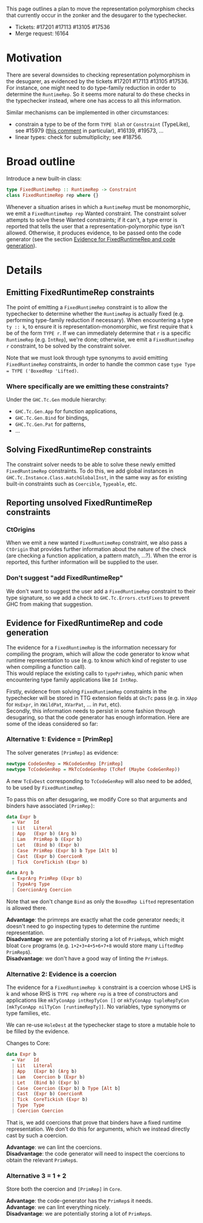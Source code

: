 This page outlines a plan to move the representation polymorphism checks that currently occur in the zonker and the desugarer to the typechecker.

* Tickets: #17201 #17113 #13105 #17536
* Merge request: !6164

# Motivation

There are several downsides to checking representation polymorphism in the desugarer, as evidenced by the tickets #17201 #17113 #13105 #17536. For instance, one might need to do type-family reduction in order to determine the `RuntimeRep`. So it seems more natural to do these checks in the typechecker instead, where one has access to all this information.

Similar mechanisms can be implemented in other circumstances:
  * constrain a type to be of the form `TYPE blah` or `Constraint` (TypeLike), see #15979 ([this comment](https://gitlab.haskell.org/ghc/ghc/-/issues/15979#note_213564) in particular), #16139, #19573, ...
  * linear types: check for submultiplicity; see #18756. 

# Broad outline

Introduce a new built-in class:

```haskell
type FixedRuntimeRep :: RuntimeRep -> Constraint
class FixedRuntimeRep rep where {}
```

Whenever a situation arises in which a `RuntimeRep` must be monomorphic, we emit a `FixedRuntimeRep rep` Wanted constraint. The constraint solver attempts to solve these Wanted constraints; if it can't, a type error is reported that tells the user that a representation-polymorphic type isn't allowed. Otherwise, it produces evidence, to be passed onto the code generator (see the section [Evidence for FixedRuntimeRep and code generation](#evidence-for-fixedruntimerep-and-code-generation)).

# Details
## Emitting FixedRuntimeRep constraints

The point of emitting a `FixedRuntimeRep` constraint is to allow the typechecker to determine whether the `RuntimeRep` is actually fixed (e.g. performing type-family reduction if necessary). When encountering a type `ty :: k`,  to ensure it is representation-monomorphic, we first require that `k` be of the form `TYPE r`. If we can immediately determine that `r` is a specific `RuntimeRep` (e.g. `IntRep`), we're done; otherwise, we emit a `FixedRuntimeRep r` constraint, to be solved by the constraint solver.    

Note that we must look through type synonyms to avoid emitting `FixedRuntimeRep` constraints, in order to handle the common case `type Type = TYPE ('BoxedRep 'Lifted)`.    

### Where specifically are we emitting these constraints?

Under the `GHC.Tc.Gen` module hierarchy:
  - `GHC.Tc.Gen.App` for function applications,
  - `GHC.Tc.Gen.Bind` for bindings,
  - `GHC.Tc.Gen.Pat` for patterns,
  - ...

## Solving FixedRuntimeRep constraints

The constraint solver needs to be able to solve these newly emitted `FixedRuntimeRep` constraints. To do this, we add global instances in `GHC.Tc.Instance.Class.matchGlobalInst`, in the same way as for existing built-in constraints such as `Coercible`, `Typeable`, etc.

## Reporting unsolved FixedRuntimeRep constraints

### CtOrigins

When we emit a new wanted `FixedRuntimeRep` constraint, we also pass a `CtOrigin` that provides further information about the nature of the check (are checking a function application, a pattern match, ...?). When the error is reported, this further information will be supplied to the user.

### Don't suggest "add FixedRuntimeRep"

We don't want to suggest the user add a `FixedRuntimeRep` constraint to their type signature, so we add a check to `GHC.Tc.Errors.ctxtFixes` to prevent GHC from making that suggestion.

## Evidence for FixedRuntimeRep and code generation

The evidence for a `FixedRuntimeRep` is the information necessary for compiling the program, which will allow the code generator to know what runtime representation to use (e.g. to know which kind of register to use when compiling a function call).    
This would replace the existing calls to `typePrimRep`, which panic when encountering type family applications like `Id IntRep`.    

Firstly, evidence from solving `FixedRuntimeRep` constraints in the typechecker will be stored in TTG extension fields at `GhcTc` pass (e.g. in `XApp` for `HsExpr`, in `XWildPat`, `XVarPat`, ... in `Pat`, etc).    
Secondly, this information needs to persist in some fashion through desugaring, so that the code generator has enough information. Here are some of the ideas considered so far:

### Alternative 1: Evidence = [PrimRep]

The solver generates `[PrimRep]` as evidence:

```haskell
newtype CodeGenRep = MkCodeGenRep [PrimRep]
newtype TcCodeGenRep = MkTcCodeGenRep (TcRef (Maybe CodeGenRep))
```

A new `TcEvDest` corresponding to `TcCodeGenRep` will also need to be added, to be used by `FixedRuntimeRep`.    

To pass this on after desugaring, we modify Core so that arguments and binders have associated `[PrimRep]`:

```haskell
data Expr b
  = Var   Id
  | Lit   Literal
  | App   (Expr b) (Arg b)
  | Lam   PrimRep b (Expr b)
  | Let   (Bind b) (Expr b)
  | Case  PrimRep (Expr b) b Type [Alt b]
  | Cast  (Expr b) CoercionR
  | Tick  CoreTickish (Expr b)

data Arg b
  = ExprArg PrimRep (Expr b)
  | TypeArg Type
  | CoercionArg Coercion
```
Note that we don't change `Bind` as only the `BoxedRep Lifted` representation is allowed there.

**Advantage**: the primreps are exactly what the code generator needs; it doesn't need to go inspecting types to determine the runtime representation.    
**Disadvantage**: we are potentially storing a lot of `PrimRep`s, which might bloat `Core` programs (e.g. `1+2+3+4+5+6+7+8` would store many `LiftedRep` `PrimRep`s).    
**Disadvantage**: we don't have a good way of linting the `PrimRep`s.

### Alternative 2: Evidence is a coercion

The evidence for a `FixedRuntimeRep k` constraint is a coercion whose LHS is k and whose RHS is `TYPE rep` where `rep` is a tree of constructors and applications like `mkTyConApp intRepTyCon []` or `mkTyConApp tupleRepTyCon [mkTyConApp nilTyCon [runtimeRepTy]]`. No variables, type synonyms or type families, etc.    

We can re-use `HoleDest` at the typechecker stage to store a mutable hole to be filled by the evidence.    

Changes to Core:

```haskell
data Expr b
  = Var   Id
  | Lit   Literal
  | App   (Expr b) (Arg b)
  | Lam   Coercion b (Expr b)
  | Let   (Bind b) (Expr b)
  | Case  Coercion (Expr b) b Type [Alt b]
  | Cast  (Expr b) CoercionR
  | Tick  CoreTickish (Expr b)
  | Type  Type
  | Coercion Coercion
```

That is, we add coercions that prove that binders have a fixed runtime representation. We don't do this for arguments, which we instead directly cast by such a coercion.

**Advantage**: we can lint the coercions.    
**Disadvantage**: the code generator will need to inspect the coercions to obtain the relevant `PrimRep`s.

### Alternative 3 = 1 + 2

Store both the coercion and `[PrimRep]` in `Core`.

**Advantage**: the code-generator has the `PrimRep`s it needs.    
**Advantage**: we can lint everything nicely.    
**Disadvantage**: we are potentially storing a lot of `PrimRep`s.
